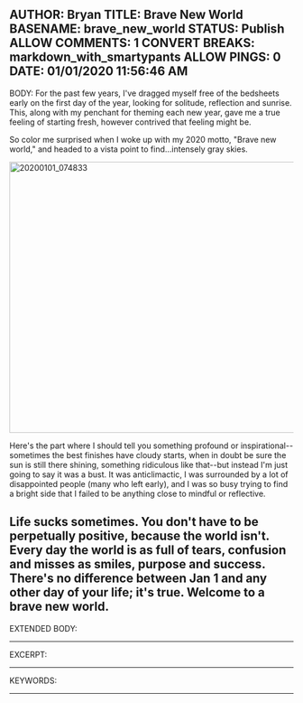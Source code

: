 AUTHOR: Bryan
TITLE: Brave New World
BASENAME: brave_new_world
STATUS: Publish
ALLOW COMMENTS: 1
CONVERT BREAKS: markdown_with_smartypants
ALLOW PINGS: 0
DATE: 01/01/2020 11:56:46 AM
-----
BODY:
For the past few years, I've dragged myself free of the bedsheets early on the first day of the year, looking for solitude, reflection and sunrise. This, along with my penchant for theming each new year, gave me a true feeling of starting fresh, however contrived that feeling might be.

So color me surprised when I woke up with my 2020 motto, "Brave new world," and headed to a vista point to find...intensely gray skies.

<a data-flickr-embed="true" href="https://www.flickr.com/photos/leftsider/49336908861/" title="20200101_074833"><img src="https://live.staticflickr.com/65535/49336908861_226d4b995f_z.jpg" width="640" height="480" alt="20200101_074833"></a><script async src="//embedr.flickr.com/assets/client-code.js" charset="utf-8"></script>

Here's the part where I should tell you something profound or inspirational--sometimes the best finishes have cloudy starts, when in doubt be sure the sun is still there shining, something ridiculous like that--but instead I'm just going to say it was a bust. It was anticlimactic, I was surrounded by a lot of disappointed people (many who left early), and I was so busy trying to find a bright side that I failed to be anything close to mindful or reflective. 

Life sucks sometimes. You don't have to be perpetually positive, because the world isn't. Every day the world is as full of tears, confusion and misses as smiles, purpose and success. There's no difference between Jan 1 and any other day of your life; it's true. Welcome to a brave new world. 
-----
EXTENDED BODY:

-----
EXCERPT:

-----
KEYWORDS:

-----


